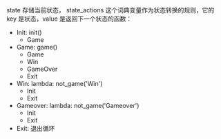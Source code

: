  state 存储当前状态， state_actions 这个词典变量作为状态转换的规则，它的 key 是状态，value 是返回下一个状态的函数：

- Init: init()
    - Game
- Game: game()
    - Game
    - Win
    - GameOver
    - Exit
- Win: lambda: not_game('Win')
    - Init
    - Exit
- Gameover: lambda: not_game('Gameover')
    - Init
    - Exit
- Exit: 退出循环
